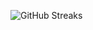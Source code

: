 ![GitHub Streaks](https://github-streaks-mqc9.onrender.com/streak/happilli/image?theme=midnight&cache_bust=1743569640&lang=ja)
